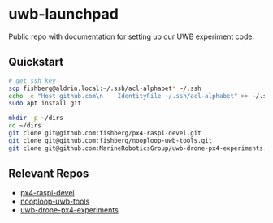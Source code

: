 # uwb-launchpad

Public repo with documentation for setting up our UWB experiment code.

## Quickstart
```bash
# get ssh key
scp fishberg@aldrin.local:~/.ssh/acl-alphabet* ~/.ssh
echo -e "Host github.com\n    IdentityFile ~/.ssh/acl-alphabet" >> ~/.ssh/config
sudo apt install git

mkdir -p ~/dirs
cd ~/dirs
git clone git@github.com:fishberg/px4-raspi-devel.git
git clone git@github.com:fishberg/nooploop-uwb-tools.git
git clone git@github.com:MarineRoboticsGroup/uwb-drone-px4-experiments.git
```

## Relevant Repos
* [px4-raspi-devel](https://github.com/fishberg/px4-raspi-devel)
* [nooploop-uwb-tools](https://github.com/fishberg/nooploop-uwb-tools)
* [uwb-drone-px4-experiments](https://github.com/MarineRoboticsGroup/uwb-drone-px4-experiments)

